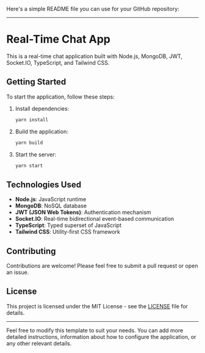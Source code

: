 Here's a simple README file you can use for your GitHub repository:

---

# Real-Time Chat App

This is a real-time chat application built with Node.js, MongoDB, JWT, Socket.IO, TypeScript, and Tailwind CSS.

## Getting Started

To start the application, follow these steps:

1. Install dependencies:

   ```bash
   yarn install
   ```

2. Build the application:

   ```bash
   yarn build
   ```

3. Start the server:

   ```bash
   yarn start
   ```

## Technologies Used

- **Node.js**: JavaScript runtime
- **MongoDB**: NoSQL database
- **JWT (JSON Web Tokens)**: Authentication mechanism
- **Socket.IO**: Real-time bidirectional event-based communication
- **TypeScript**: Typed superset of JavaScript
- **Tailwind CSS**: Utility-first CSS framework

## Contributing

Contributions are welcome! Please feel free to submit a pull request or open an issue.

## License

This project is licensed under the MIT License - see the [LICENSE](LICENSE) file for details.

---

Feel free to modify this template to suit your needs. You can add more detailed instructions, information about how to configure the application, or any other relevant details.